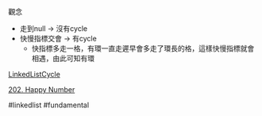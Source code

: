 觀念
-   走到null → 沒有cycle
-   快慢指標交會 → 有cycle
    -   快指標多走一格，有環一直走遲早會多走了環長的格，這樣快慢指標就會相遇，由此可知有環


[LinkedListCycle](../src/main/java/LinkedListCycle.java)

[202. Happy Number](202.%20Happy%20Number.md)

#linkedlist #fundamental 